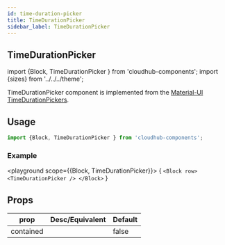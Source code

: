 ```yaml
---
id: time-duration-picker
title: TimeDurationPicker
sidebar_label: TimeDurationPicker
---
```


## TimeDurationPicker


import {Block, TimeDurationPicker } from 'cloudhub-components';
import {sizes} from '../../../theme';

TimeDurationPicker component is implemented from the [Material-UI TimeDurationPickers](https://material-ui.com/components/buttons/).

## Usage

```js
import {Block, TimeDurationPicker } from 'cloudhub-components';
```
### Example

<playground scope={{Block, TimeDurationPicker}}>
{
`<Block row>
    <TimeDurationPicker />
</Block>`
}
</playground>



## Props



<Block>
    <table>
        <thead>
            <tr><th>prop</th><th>Desc/Equivalent</th><th>Default</th></tr>
        </thead>
        <tbody>
            <tr><td>contained</td><td></td><td>false</td></tr>
        </tbody>
    </table>
</Block>